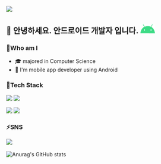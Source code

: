 <p>
<img src="https://capsule-render.vercel.app/api?type=wave&color=auto&height=300&section=header&text=👋Hi there! I'm mobile app developer using Android&fontSize=33" />
</p>

## 👋 안녕하세요. 안드로이드 개발자 입니다. <img alt="GIF" src="https://github.com/hongbeomi/hongbeomi/blob/master/android-studio.gif" width="40px" />



### 🤔Who am I
- 🎓 majored in Computer Science
- 🤖 I'm mobile app developer using Android
 

### 🌱Tech Stack
<p>
<img src="https://img.shields.io/badge/Android-3DDC84?style=flat-square&logo=Android&logoColor=white"/>
<img src="https://img.shields.io/badge/Firebase-FFCA28?style=flat-square&logo=Firebase&amp;logoColor=white"/>
</p>
<p><img src="https://img.shields.io/badge/Kotlin-0095D5?style=flat-square&logo=Kotlin&logoColor=white"/>
<img src="https://img.shields.io/badge/Java-007396?style=flat-square&logo=Java&logoColor=white"/>
</p>

### ⚡SNS

<a href="https://velog.io/@ilil1"><img src="https://img.shields.io/badge/Tech%20Blog-11B48A?style=flat-square&logo=Vimeo&logoColor=white&link=https://velog.io/@ilil1"/></a>


![Anurag's GitHub stats](https://github-readme-stats.vercel.app/api?username=ilil1&show_icons=true&theme=default)

<!--
**ilil1/ilil1** is a ✨ _special_ ✨ repository because its `README.md` (this file) appears on your GitHub profile.

Here are some ideas to get you started:

- 🔭 I’m currently working on ...
- 🌱 I’m currently learning ...
- 👯 I’m looking to collaborate on ...
- 🤔 I’m looking for help with ...
- 💬 Ask me about ...
- 📫 How to reach me: ...
- 😄 Pronouns: ...
- ⚡ Fun fact: ...
-->
